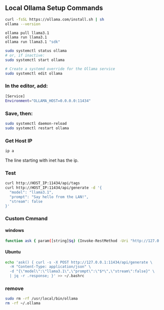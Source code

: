 ## Local Ollama Setup Commands

```bash
curl -fsSL https://ollama.com/install.sh | sh
ollama --version
```

```bash
ollama pull llama3.1
ollama run llama3.1
ollama run llama3.1 "sdk"
```

```bash
sudo systemctl status ollama 
# or, if inactive:
sudo systemctl start ollama
```
 
```bash
# Create a systemd override for the Ollama service
sudo systemctl edit ollama
```

### In the editor, add:
```bash
[Service]
Environment="OLLAMA_HOST=0.0.0.0:11434"
```
 
### Save, then:
```bash
sudo systemctl daemon-reload
sudo systemctl restart ollama
```

### Get Host IP
```bash
ip a
```
The line starting with inet has the ip.
 
### Test
```bash
curl http://HOST_IP:11434/api/tags
curl http://HOST_IP:11434/api/generate -d '{
  "model": "llama3.1",
  "prompt": "Say hello from the LAN!",
  "stream": false
}'
```
 
### Custom Cmmand
#### windows
```bash
function ask { param([string]$q) (Invoke-RestMethod -Uri "http://127.0.0.1:11434/api/generate" -Method POST -ContentType "application/json" -Body (@{model="llama3.1"; prompt=$q; stream=$false} | ConvertTo-Json)).response }
```
 
#### Ubuntu
```bash
echo 'ask() { curl -s -X POST http://127.0.0.1:11434/api/generate \
  -H "Content-Type: application/json" \
  -d "{\"model\":\"llama3.1\",\"prompt\":\"$*\",\"stream\":false}" \
  | jq -r .response; }' >> ~/.bashrc
```
 
### remove
```bash
sudo rm -rf /usr/local/bin/ollama
rm -rf ~/.ollama
```